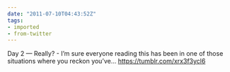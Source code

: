 ```yaml
---
date: "2011-07-10T04:43:52Z"
tags:
- imported
- from-twitter
---
```

Day 2 — Really? - I’m sure everyone reading this has been in one of those situations where you reckon you’ve... https://tumblr.com/xrx3f3ycl6
